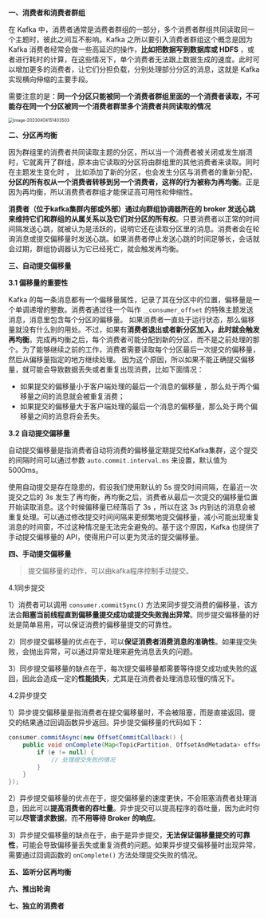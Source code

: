 **一、消费者和消费者群组**

在 Kafka 中，消费者通常是消费者群组的一部分，多个消费者群组共同读取同一个主题时，彼此之间互不影响。Kafka 之所以要引入消费者群组这个概念是因为 Kafka 消费者经常会做一些高延迟的操作，**比如把数据写到数据库或 HDFS** ，或者进行耗时的计算，在这些情况下，单个消费者无法跟上数据生成的速度。此时可以增加更多的消费者，让它们分担负载，分别处理部分分区的消息，这就是 Kafka 实现横向伸缩的主要手段。

需要注意的是：**同一个分区只能被同一个消费者群组里面的一个消费者读取，不可能存在同一个分区被同一个消费者群里多个消费者共同读取的情况**

<img src="https://springboot-vue-blog.oss-cn-hangzhou.aliyuncs.com/img-for-typora/image-20230404151403503.png" alt="image-20230404151403503" style="zoom:60%;" />

**二、分区再均衡**

因为群组里的消费者共同读取主题的分区，所以当一个消费者被关闭或发生崩溃时，它就离开了群组，原本由它读取的分区将由群组里的其他消费者来读取。同时在主题发生变化时 ， 比如添加了新的分区，也会发生分区与消费者的重新分配，**分区的所有权从一个消费者转移到另一个消费者，这样的行为被称为再均衡**。正是因为再均衡，所以消费费者群组才能保证高可用性和伸缩性。

**消费者（位于kafka集群内部或外部）通过向群组协调器所在的 broker 发送心跳来维持它们和群组的从属关系以及它们对分区的所有权**。只要消费者以正常的时间间隔发送心跳，就被认为是活跃的，说明它还在读取分区里的消息。消费者会在轮询消息或提交偏移量时发送心跳。如果消费者停止发送心跳的时间足够长，会话就会过期，群组协调器认为它已经死亡，就会触发再均衡。

**三、自动提交偏移量**

**3.1 偏移量的重要性**

Kafka 的每一条消息都有一个偏移量属性，记录了其在分区中的位置，偏移量是一个单调递增的整数。消费者通过往一个叫作 `＿consumer_offset` 的特殊主题发送消息，消息里包含每个分区的偏移量。 如果消费者一直处于运行状态，那么偏移量就没有什么别的用处。不过，如果有**消费者退出或者新分区加入，此时就会触发再均衡**。完成再均衡之后，每个消费者可能分配到新的分区，而不是之前处理的那个。为了能够继续之前的工作，消费者需要读取每个分区最后一次提交的偏移量，然后从偏移量指定的地方继续处理。 因为这个原因，所以如果不能正确提交偏移量，就可能会导致数据丢失或者重复出现消费，比如下面情况：

- 如果提交的偏移量小于客户端处理的最后一个消息的偏移量 ，那么处于两个偏移量之间的消息就会被重复消费；
- 如果提交的偏移量大于客户端处理的最后一个消息的偏移量，那么处于两个偏移量之间的消息将会丢失。

**3.2 自动提交偏移量**

自动提交偏移量是指消费者自动将消费的偏移量定期提交给Kafka集群，这个提交的间隔时间可以通过参数 `auto.commit.interval.ms` 来设置，默认值为5000ms。

使用自动提交是存在隐患的，假设我们使用默认的 5s 提交时间间隔，在最近一次提交之后的 3s 发生了再均衡，再均衡之后，消费者从最后一次提交的偏移量位置开始读取消息。这个时候偏移量已经落后了 3s ，所以在这 3s 内到达的消息会被重复处理。可以通过修改提交时间间隔来更频繁地提交偏移量，减小可能出现重复消息的时间窗，不过这种情况是无法完全避免的。基于这个原因，Kafka 也提供了手动提交偏移量的 API，使得用户可以更为灵活的提交偏移量。

**四、手动提交偏移量**

> 提交偏移量的动作，可以由kafka程序控制手动提交。

4.1同步提交

1）消费者可以调用 `consumer.commitSync()` 方法来同步提交消费的偏移量，该方法会**阻塞当前线程直到偏移量提交成功或提交失败抛出异常**。同步提交偏移量的好处是简单易用，可以保证消费的偏移量提交的可靠性。

2）同步提交偏移量的优点在于，可以**保证消费者消费消息的准确性**。如果提交失败，会抛出异常，可以通过异常处理来避免消息丢失的问题。

3）同步提交偏移量的缺点在于，每次提交偏移量都需要等待提交成功或失败的返回，因此会造成一定的**性能损失**，尤其是在消费者处理消息较慢的情况下。

4.2异步提交

1）异步提交偏移量是指消费者在提交偏移量时，不会被阻塞，而是直接返回，提交的结果通过回调函数异步返回。异步提交偏移量的代码如下：

~~~java
consumer.commitAsync(new OffsetCommitCallback() {
    public void onComplete(Map<TopicPartition, OffsetAndMetadata> offsets, Exception e) {
        if (e != null) {
            // 处理提交失败的情况
        }
    }
});
~~~

2）异步提交偏移量的优点在于，提交偏移量的速度更快，不会阻塞消费者处理消息，因此可以**提高消费者的吞吐量**。异步提交可以提高程序的吞吐量，因为此时你可以**尽管请求数据**，而**不用等待 Broker 的响应**。

3）异步提交偏移量的缺点在于，由于是异步提交，**无法保证偏移量提交的可靠性**，可能会导致偏移量丢失或重复消费的问题。如果异步提交偏移量时出现异常，需要通过回调函数的 `onComplete()` 方法处理提交失败的情况。

**五、监听分区再均衡**

**六、推出轮询**

**七、独立的消费者**